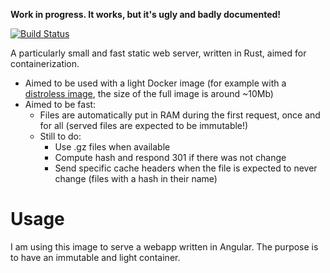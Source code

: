 **Work in progress. It works, but it's ugly and badly documented!**

[![Build Status](https://travis-ci.com/sdenel/tiny-static-web-server.svg?branch=master)](https://travis-ci.com/sdenel/tiny-static-web-server)

A particularly small and fast static web server, written in Rust, aimed for containerization.
* Aimed to be used with a light Docker image (for example with a [distroless image](https://github.com/GoogleContainerTools/distroless), the size of the full image is around ~10Mb)
* Aimed to be fast:
    * Files are automatically put in RAM during the first request, once and for all (served files are expected to be immutable!)
    * Still to do:
        * Use .gz files when available
        * Compute hash and respond 301 if there was not change
        * Send specific cache headers when the file is expected to never change (files with a hash in their name)
    
# Usage
I am using this image to serve a webapp written in Angular. The purpose is to have an immutable and light container.